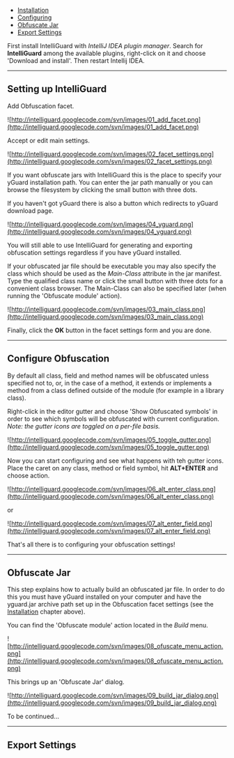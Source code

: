  * [Installation](Usage#Setting_up_IntelliGuard.md)
  * [Configuring](Usage#Configure_Obfuscation.md)
  * [Obfuscate Jar](Usage#Obfuscate_Jar.md)
  * [Export Settings](Usage#Export_Settings.md)


First install IntelliGuard with _IntelliJ IDEA plugin manager_. Search for **IntelliGuard** among the available plugins, right-click on it and choose 'Download and install'. Then restart Intellij IDEA.


---


## Setting up IntelliGuard ##

Add Obfuscation facet.

![http://intelliguard.googlecode.com/svn/images/01_add_facet.png](http://intelliguard.googlecode.com/svn/images/01_add_facet.png)

Accept or edit main settings.

![http://intelliguard.googlecode.com/svn/images/02_facet_settings.png](http://intelliguard.googlecode.com/svn/images/02_facet_settings.png)

If you want obfuscate jars with IntelliGuard this is the place to specify your yGuard installation path. You can enter the jar path manually or you can browse the filesystem by clicking the small button with three dots.

If you haven't got yGuard there is also a button which redirects to yGuard download page.

![http://intelliguard.googlecode.com/svn/images/04_yguard.png](http://intelliguard.googlecode.com/svn/images/04_yguard.png)

You will still able to use IntelliGuard for generating and exporting obfuscation settings regardless if you have yGuard installed.

If your obfuscated jar file should be executable you may also specify the class which should be used as the _Main-Class_ attribute in the jar manifest. Type the qualified class name or click the small button with three dots for a convenient class browser.
The Main-Class can also be specified later (when running the 'Obfuscate module' action).

![http://intelliguard.googlecode.com/svn/images/03_main_class.png](http://intelliguard.googlecode.com/svn/images/03_main_class.png)

Finally, click the **OK** button in the facet settings form and you are done.


---


## Configure Obfuscation ##

By default all class, field and method names will be obfuscated unless specified not to, or, in the case of a method, it extends or implements a method from a class defined outside of the module (for example in a library class).

Right-click in the editor gutter and choose 'Show Obfuscated symbols' in order to see which symbols will be obfuscated with current configuration. _Note: the gutter icons are toggled on a per-file basis._

![http://intelliguard.googlecode.com/svn/images/05_toggle_gutter.png](http://intelliguard.googlecode.com/svn/images/05_toggle_gutter.png)

Now you can start configuring and see what happens with teh gutter icons. Place the caret on any class, method or field symbol, hit **ALT+ENTER** and choose action.

![http://intelliguard.googlecode.com/svn/images/06_alt_enter_class.png](http://intelliguard.googlecode.com/svn/images/06_alt_enter_class.png)

or

![http://intelliguard.googlecode.com/svn/images/07_alt_enter_field.png](http://intelliguard.googlecode.com/svn/images/07_alt_enter_field.png)

That's all there is to configuring your obfuscation settings!


---


## Obfuscate Jar ##

This step explains how to actually build an obfuscated jar file. In order to do this you must have yGuard installed on your computer and have the yguard.jar archive path set up in the Obfuscation facet settings (see the [Installation](Usage#Setting_up_IntelliGuard.md) chapter above).

You can find the 'Obfuscate module' action located in the _Build_ menu.

![http://intelliguard.googlecode.com/svn/images/08_ofuscate_menu_action.png](http://intelliguard.googlecode.com/svn/images/08_ofuscate_menu_action.png)

This brings up an 'Obfuscate Jar' dialog.

![http://intelliguard.googlecode.com/svn/images/09_build_jar_dialog.png](http://intelliguard.googlecode.com/svn/images/09_build_jar_dialog.png)

To be continued...


---


## Export Settings ##